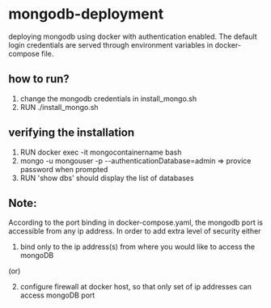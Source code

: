 # mongodb-deployment
deploying mongodb using docker with authentication enabled. The default login credentials are served through environment variables in docker-compose file. 

## how to run?
1. change the mongodb credentials in install_mongo.sh
2. RUN ./install_mongo.sh

## verifying the installation
1. RUN docker exec -it mongocontainername bash
2. mongo -u mongouser -p --authenticationDatabase=admin => provice password when prompted
3. RUN 'show dbs' should display the list of databases


## Note: 
According to the port binding in docker-compose.yaml, the mongodb port is accessible from any ip address. In order to add extra level of security either

1. bind only to the ip address(s) from where you would like to access the mongoDB

(or)

2. configure firewall at docker host, so that only set of ip addresses can access mongoDB port
